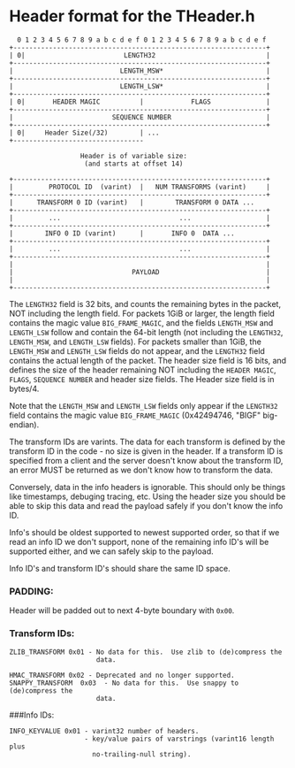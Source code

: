 <link href="http://kevinburke.bitbucket.org/markdowncss/markdown.css" rel="stylesheet"></link>

Header format for the THeader.h
===============================

      0 1 2 3 4 5 6 7 8 9 a b c d e f 0 1 2 3 4 5 6 7 8 9 a b c d e f
    +----------------------------------------------------------------+
    | 0|                         LENGTH32                            |
    +----------------------------------------------------------------+
    |                           LENGTH_MSW*                          |
    +----------------------------------------------------------------+
    |                           LENGTH_LSW*                          |
    +----------------------------------------------------------------+
    | 0|       HEADER MAGIC          |            FLAGS              |
    +----------------------------------------------------------------+
    |                         SEQUENCE NUMBER                        |
    +----------------------------------------------------------------+
    | 0|     Header Size(/32)        | ...
    +---------------------------------

                      Header is of variable size:
                       (and starts at offset 14)

    +----------------------------------------------------------------+
    |         PROTOCOL ID  (varint)  |   NUM TRANSFORMS (varint)     |
    +----------------------------------------------------------------+
    |      TRANSFORM 0 ID (varint)   |        TRANSFORM 0 DATA ...
    +----------------------------------------------------------------+
    |         ...                              ...                   |
    +----------------------------------------------------------------+
    |        INFO 0 ID (varint)      |       INFO 0  DATA ...
    +----------------------------------------------------------------+
    |         ...                              ...                   |
    +----------------------------------------------------------------+
    |                                                                |
    |                              PAYLOAD                           |
    |                                                                |
    +----------------------------------------------------------------+

The `LENGTH32` field is 32 bits, and counts the remaining bytes in the
packet, NOT including the length field.  For packets 1GiB or larger, the
length field contains the magic value `BIG_FRAME_MAGIC`, and the fields
`LENGTH_MSW` and `LENGTH_LSW` follow and contain the 64-bit length (not
including the `LENGTH32`, `LENGTH_MSW`, and `LENGTH_LSW` fields).  For packets
smaller than 1GiB, the `LENGTH_MSW` and `LENGTH_LSW` fields do not appear, and
the `LENGTH32` field contains the actual length of the packet.  The header size
field is 16 bits, and defines the size of the header remaining NOT including
the `HEADER MAGIC`, `FLAGS`, `SEQUENCE NUMBER` and header size fields.  The
Header size field is in bytes/4.

Note that the `LENGTH_MSW` and `LENGTH_LSW` fields only appear if the
`LENGTH32` field contains the magic value `BIG_FRAME_MAGIC` (0x42494746, "BIGF"
big-endian).

The transform IDs are varints.  The data for each transform is
defined by the transform ID in the code - no size is given in the
header.  If a transform ID is specified from a client and the server
doesn't know about the transform ID, an error MUST be returned as we
don't know how to transform the data.

Conversely, data in the info headers is ignorable.  This should only
be things like timestamps, debuging tracing, etc.  Using the header
size you should be able to skip this data and read the payload safely
if you don't know the info ID.

Info's should be oldest supported to newest supported order, so that
if we read an info ID we don't support, none of the remaining info
ID's will be supported either, and we can safely skip to the payload.

Info ID's and transform ID's should share the same ID space.

### PADDING:

Header will be padded out to next 4-byte boundary with `0x00`.

### Transform IDs:

    ZLIB_TRANSFORM 0x01 - No data for this.  Use zlib to (de)compress the
                          data.

    HMAC_TRANSFORM 0x02 - Deprecated and no longer supported.
    SNAPPY_TRANSFORM  0x03  - No data for this.  Use snappy to (de)compress the
                          data.


###Info IDs:

    INFO_KEYVALUE 0x01 - varint32 number of headers.
                       - key/value pairs of varstrings (varint16 length plus
                         no-trailing-null string).


